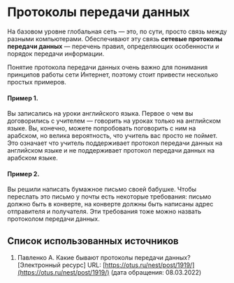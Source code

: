 # Протоколы передачи данных

На базовом уровне глобальная сеть — это, по сути, просто связь между разными компьютерами. Обеспечивают эту связь **сетевые протоколы передачи данных** — перечень правил, определяющих особенности и порядок передачи информации.

Понятие протокола передачи данных очень важно для понимания принципов работы сети Интернет, поэтому стоит привести несколько простых примеров.

#### Пример 1.

Вы записались на уроки английского языка. Первое о чем вы договорились с учителем — говорить на уроках только на английском языке. Вы, конечно, можете попробовать поговорить с ним на арабском, но велика вероятность, что учитель вас просто не поймет. Это означает что учитель поддерживает протокол передачи данных на английском языке и не поддерживает протокол передачи данных на арабском языке.

#### Пример 2.

Вы решили написать бумажное письмо своей бабушке. Чтобы переслать это письмо у почты есть некоторые требования: письмо должно быть в конверте, на конверте должны быть написаны адрес отправителя и получателя. Эти требования тоже можно назвать протоколом передачи данных.

## Список использованных источников

1. Павленко А. Какие бывают протоколы передачи данных? [Электронный ресурс] URL: [https://otus.ru/nest/post/1919/](https://otus.ru/nest/post/1919/) (дата обращения: 08.03.2022)